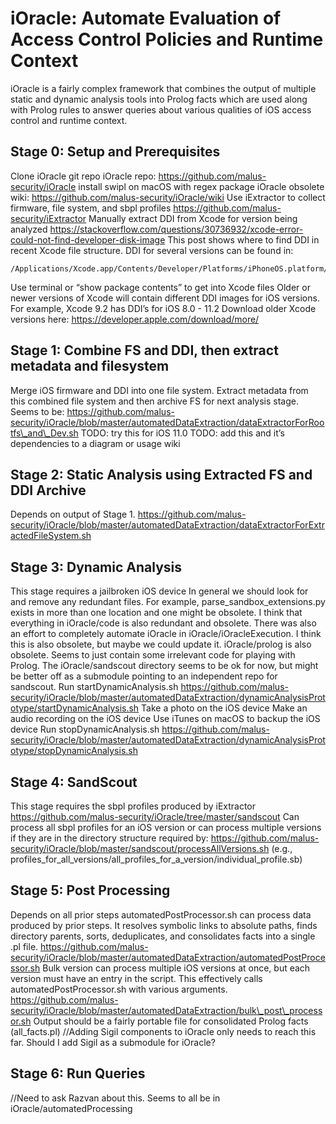 # iOracle: Automate Evaluation of Access Control Policies and Runtime Context

iOracle is a fairly complex framework that combines the output of multiple static and dynamic analysis tools into Prolog facts which are used along with Prolog rules to answer queries about various qualities of iOS access control and runtime context.

## Stage 0: Setup and Prerequisites

Clone iOracle git repo
iOracle repo: https://github.com/malus-security/iOracle
install swipl on macOS with regex package 
iOracle obsolete wiki: https://github.com/malus-security/iOracle/wiki
Use iExtractor to collect firmware, file system, and sbpl profiles
https://github.com/malus-security/iExtractor
Manually extract DDI from Xcode for version being analyzed
https://stackoverflow.com/questions/30736932/xcode-error-could-not-find-developer-disk-image This post shows where to find DDI in recent Xcode file structure.
DDI for several versions can be found in: 
```
/Applications/Xcode.app/Contents/Developer/Platforms/iPhoneOS.platform/DeviceSupport
```
Use terminal or “show package contents” to get into Xcode files
Older or newer versions of Xcode will contain different DDI images for iOS versions. For example, Xcode 9.2 has DDI’s for iOS 8.0 - 11.2
Download older Xcode versions here: https://developer.apple.com/download/more/  

## Stage 1: Combine FS and DDI, then extract metadata and filesystem

Merge iOS firmware and DDI into one file system.
Extract metadata from this combined file system and then archive FS for next analysis stage.
Seems to be: 
https://github.com/malus-security/iOracle/blob/master/automatedDataExtraction/dataExtractorForRootfs\_and\_Dev.sh
TODO: try this for iOS 11.0
TODO: add this and it’s dependencies to a diagram or usage wiki

## Stage 2: Static Analysis using Extracted FS and DDI Archive
Depends on output of Stage 1.
https://github.com/malus-security/iOracle/blob/master/automatedDataExtraction/dataExtractorForExtractedFileSystem.sh

## Stage 3: Dynamic Analysis
This stage requires a jailbroken iOS device
In general we should look for and remove any redundant files. For example, parse\_sandbox\_extensions.py exists in more than one location and one might be obsolete. I think that everything in iOracle/code is also redundant and obsolete. There was also an effort to completely automate iOracle in iOracle/iOracleExecution. I think this is also obsolete, but maybe we could update it. iOracle/prolog is also obsolete. Seems to just contain some irrelevant code for playing with Prolog. The iOracle/sandscout directory seems to be ok for now, but might be better off as a submodule pointing to an independent repo for sandscout.
Run startDynamicAnalysis.sh
https://github.com/malus-security/iOracle/blob/master/automatedDataExtraction/dynamicAnalysisPrototype/startDynamicAnalysis.sh
Take a photo on the iOS device
Make an audio recording on the iOS device
Use iTunes on macOS to backup the iOS device
Run stopDynamicAnalysis.sh
https://github.com/malus-security/iOracle/blob/master/automatedDataExtraction/dynamicAnalysisPrototype/stopDynamicAnalysis.sh

## Stage 4: SandScout
This stage requires the sbpl profiles produced by iExtractor
https://github.com/malus-security/iOracle/tree/master/sandscout
Can process all sbpl profiles for an iOS version or can process multiple versions if they are in the directory structure required by:
https://github.com/malus-security/iOracle/blob/master/sandscout/processAllVersions.sh
(e.g., profiles\_for\_all\_versions/all\_profiles\_for\_a\_version/individual\_profile.sb)

## Stage 5: Post Processing
Depends on all prior steps
automatedPostProcessor.sh can process data produced by prior steps. It resolves symbolic links to absolute paths, finds directory parents, sorts, deduplicates, and consolidates facts into a single .pl file. 
https://github.com/malus-security/iOracle/blob/master/automatedDataExtraction/automatedPostProcessor.sh 
Bulk version can process multiple iOS versions at once, but each version must have an entry in the script. This effectively calls automatedPostProcessor.sh with various arguments.
https://github.com/malus-security/iOracle/blob/master/automatedDataExtraction/bulk\_post\_processor.sh
Output should be a fairly portable file for consolidated Prolog facts (all\_facts.pl)
//Adding Sigil components to iOracle only needs to reach this far. Should I add Sigil as a submodule for iOracle?

## Stage 6: Run Queries
//Need to ask Razvan about this. Seems to all be in iOracle/automatedProcessing

